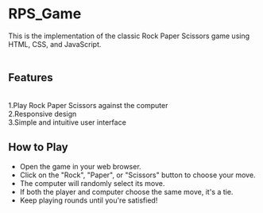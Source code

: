 # RPS_Game

This is the implementation of the classic Rock Paper Scissors game using HTML, CSS, and JavaScript.
<br>
<br>
## Features
<br>
1.Play Rock Paper Scissors against the computer<br>
2.Responsive design<br>
3.Simple and intuitive user interface<br>

## How to Play

* Open the game in your web browser.<br>
* Click on the "Rock", "Paper", or "Scissors" button to choose your move.<br>
* The computer will randomly select its move.<br>
* If both the player and computer choose the same move, it's a tie.<br>
* Keep playing rounds until you're satisfied!<br>
